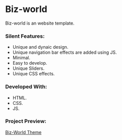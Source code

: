# Biz-world

Biz-world is an website template.

### Silent Features:

* Unique and dynaic design.
* Unique navigation bar effects are added using JS.
* Minimal.
* Easy to develop.
* Unique Sliders.
* Unique CSS effects.

### Developed With:

* HTML.
* CSS.
* JS.

### Project Preview:

[Biz-World Theme](https://alitahir4024.github.io/Biz-world/)
